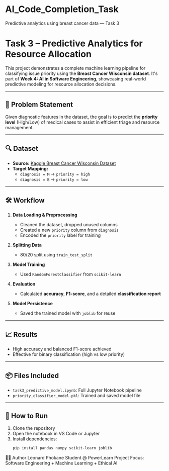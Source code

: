 # AI_Code_Completion_Task
Predictive analytics using breast cancer data — Task 3

# Task 3 – Predictive Analytics for Resource Allocation

This project demonstrates a complete machine learning pipeline for classifying issue priority using the **Breast Cancer Wisconsin dataset**. It's part of **Week 4: AI in Software Engineering**, showcasing real-world predictive modeling for resource allocation decisions.

---

## 🧠 Problem Statement

Given diagnostic features in the dataset, the goal is to predict the **priority level** (High/Low) of medical cases to assist in efficient triage and resource management.

---

## 🔍 Dataset

- **Source:** [Kaggle Breast Cancer Wisconsin Dataset](https://www.kaggle.com/datasets/uciml/breast-cancer-wisconsin-data)
- **Target Mapping:**
  - `diagnosis = M` → `priority = high`
  - `diagnosis = B` → `priority = low`

---

## 🛠️ Workflow

1. **Data Loading & Preprocessing**
   - Cleaned the dataset, dropped unused columns
   - Created a new `priority` column from `diagnosis`
   - Encoded the `priority` label for training

2. **Splitting Data**
   - 80/20 split using `train_test_split`

3. **Model Training**
   - Used `RandomForestClassifier` from `scikit-learn`

4. **Evaluation**
   - Calculated **accuracy**, **F1-score**, and a detailed **classification report**

5. **Model Persistence**
   - Saved the trained model with `joblib` for reuse

---

## 📈 Results

- High accuracy and balanced F1-score achieved
- Effective for binary classification (high vs low priority)

---

## 📦 Files Included

- `task3_predictive_model.ipynb`: Full Jupyter Notebook pipeline
- `priority_classifier_model.pkl`: Trained and saved model file

---

## 🚀 How to Run

1. Clone the repository
2. Open the notebook in VS Code or Jupyter
3. Install dependencies:
   ```bash
   pip install pandas numpy scikit-learn joblib

🧑‍💻 Author
Leonard Phokane Student @ PowerLearn Project Focus: Software Engineering + Machine Learning + Ethical AI

